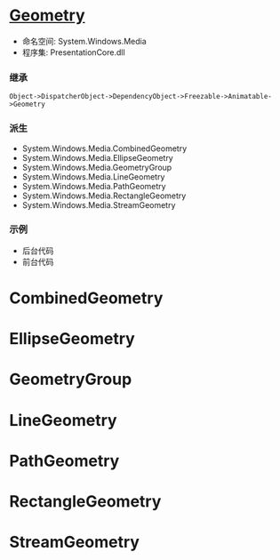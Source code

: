 # [Geometry](https://docs.microsoft.com/zh-cn/dotnet/api/system.windows.media.geometry?view=windowsdesktop-6.0)
+ 命名空间: System.Windows.Media
+ 程序集: PresentationCore.dll

### 继承
    Object->DispatcherObject->DependencyObject->Freezable->Animatable->Geometry

### 派生
* System.Windows.Media.CombinedGeometry
* System.Windows.Media.EllipseGeometry
* System.Windows.Media.GeometryGroup
* System.Windows.Media.LineGeometry
* System.Windows.Media.PathGeometry
* System.Windows.Media.RectangleGeometry
* System.Windows.Media.StreamGeometry
### 示例
+ 后台代码
+ 前台代码
# CombinedGeometry
# EllipseGeometry
# GeometryGroup
# LineGeometry
# PathGeometry
# RectangleGeometry
# StreamGeometry